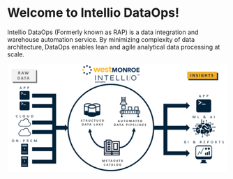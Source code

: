 # Welcome to Intellio DataOps!

Intellio DataOps \(Formerly known as RAP\) is a data integration and warehouse automation service.  By minimizing complexity of data architecture, ​DataOps enables lean and agile analytical data processing at scale.   

![](.gitbook/assets/image%20%28328%29.png)

